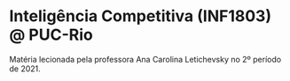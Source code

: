 # Inteligência Competitiva (INF1803) @ PUC-Rio

Matéria lecionada pela professora Ana Carolina Letichevsky no 2º período de 2021.

